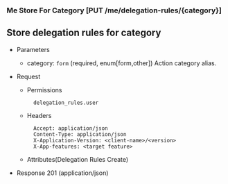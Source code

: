 ### Me Store For Category [PUT /me/delegation-rules/{category}]

## Store delegation rules for category

+ Parameters 
    + category: `form` (required, enum[form,other])
        Action category alias.

+ Request

    + Permissions

            delegation_rules.user

    + Headers

            Accept: application/json
            Content-Type: application/json
            X-Application-Version: <client-name>/<version>
            X-App-features: <target feature>

    + Attributes(Delegation Rules Create)

+ Response 201 (application/json)

<!-- include(../../error_responses.md) -->
